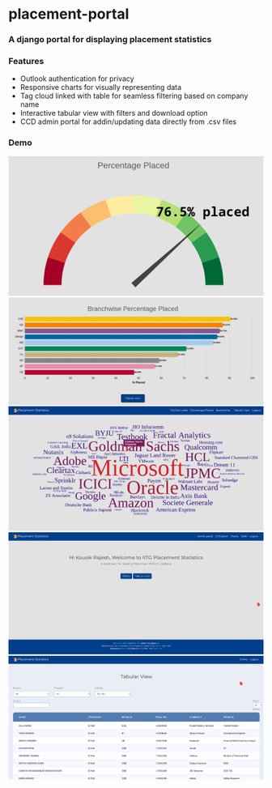 
# placement-portal

### A django portal for displaying placement statistics

### Features
- Outlook authentication for privacy
- Responsive charts for visually representing data
- Tag cloud linked with table for seamless filtering based on company name
- Interactive tabular view with filters and download option
- CCD admin portal for addin/updating data directly from .csv files



### Demo
![GUI demo](demo1.png?raw=true "Demo image")
![GUI demo](demo2.png?raw=true "Demo image")
![GUI demo](demo3.png?raw=true "Demo image")
![GUI demo](demo4.png?raw=true "Demo image")
![GUI demo](demo5.png?raw=true "Demo image")


